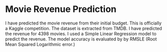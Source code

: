 # Movie Revenue Prediction
I have predicted the movie revenue from their initial budget. This is officially a Kaggle competition. The dataset is extracted from TMDB. I have predicted the revenue for 4398 movies. I used a Simple Linear Regression model to predict the revenue. The model accuracy is evaluated by by RMSLE (Root Mean Squared Logarithmic error.)